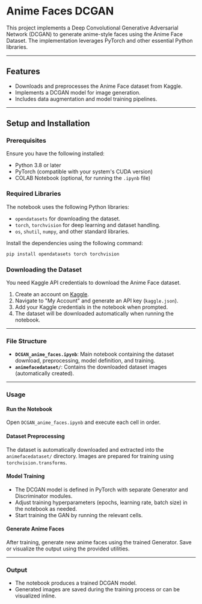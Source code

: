 # Anime Faces DCGAN

This project implements a Deep Convolutional Generative Adversarial Network (DCGAN) to generate anime-style faces using the Anime Face Dataset. The implementation leverages PyTorch and other essential Python libraries.

---

## Features

- Downloads and preprocesses the Anime Face dataset from Kaggle.
- Implements a DCGAN model for image generation.
- Includes data augmentation and model training pipelines.

---

## Setup and Installation

### Prerequisites

Ensure you have the following installed:

- Python 3.8 or later
- PyTorch (compatible with your system's CUDA version)
- COLAB Notebook (optional, for running the `.ipynb` file)

### Required Libraries

The notebook uses the following Python libraries:

- `opendatasets` for downloading the dataset.
- `torch`, `torchvision` for deep learning and dataset handling.
- `os`, `shutil`, `numpy`, and other standard libraries.

Install the dependencies using the following command:

```bash
pip install opendatasets torch torchvision

```
### Downloading the Dataset

You need Kaggle API credentials to download the Anime Face dataset.

1. Create an account on [Kaggle](https://www.kaggle.com/).
2. Navigate to "My Account" and generate an API key (`kaggle.json`).
3. Add your Kaggle credentials in the notebook when prompted.
4. The dataset will be downloaded automatically when running the notebook.

---

### File Structure

- **`DCGAN_anime_faces.ipynb`**: Main notebook containing the dataset download, preprocessing, model definition, and training.
- **`animefacedataset/`**: Contains the downloaded dataset images (automatically created).

---

### Usage

#### Run the Notebook

Open `DCGAN_anime_faces.ipynb` and execute each cell in order.

#### Dataset Preprocessing

The dataset is automatically downloaded and extracted into the `animefacedataset/` directory. Images are prepared for training using `torchvision.transforms`.

#### Model Training

- The DCGAN model is defined in PyTorch with separate Generator and Discriminator modules.
- Adjust training hyperparameters (epochs, learning rate, batch size) in the notebook as needed.
- Start training the GAN by running the relevant cells.

#### Generate Anime Faces

After training, generate new anime faces using the trained Generator. Save or visualize the output using the provided utilities.

---

### Output

- The notebook produces a trained DCGAN model.
- Generated images are saved during the training process or can be visualized inline.
